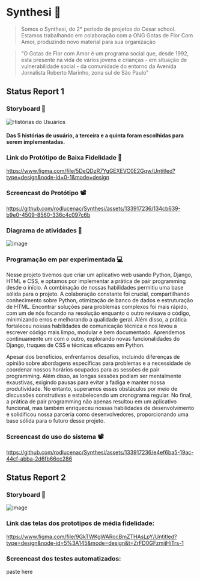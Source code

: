 # Synthesi 🌱

> Somos o Synthesi, do 2° período de projetos do Cesar school. Estamos trabalhando em colaboração com a ONG Gotas de Flor Com Amor, produzindo novo material para sua organização 

> "O Gotas de Flor com Amor é um programa social que, desde 1992, esta presente na vida de vários jovens e crianças - em situação de vulnerabilidade social - da comunidade do entorno da Avenida Jornalista Roberto Marinho, zona sul de São Paulo"

## Status Report 1

### Storyboard 📝

![Histórias do Usuários](https://github.com/rodlucenac/Synthesi/assets/133917236/e021da31-16a6-4bc5-8eac-8aff47821def)

#### Das 5 histórias de usuário, a terceira e a quinta foram escolhidas para serem implementadas.

### Link do Protótipo de Baixa Fidelidade 🔗

https://www.figma.com/file/5DeQDzR7YgGEXEVC0E2Gqw/Untitled?type=design&node-id=0-1&mode=design

### Screencast do Protótipo 📽️



https://github.com/rodlucenac/Synthesi/assets/133917236/134cb639-b9e0-4509-8560-336c4c097c6b



### Diagrama de atividades 🔀

![image](https://github.com/rodlucenac/Synthesi/assets/133917236/7465ecbe-ee7a-4909-9154-c15887705553)

### Programação em par experimentada 💻

Nesse projeto tivemos que criar um aplicativo web usando Python, Django, HTML e CSS, e optamos por implementar a prática de pair programming desde o início. A combinação de nossas habilidades permitiu uma base sólida para o projeto. A colaboração constante foi crucial, compartilhando conhecimento sobre Python, otimização de banco de dados e estruturação de HTML. Encontrar soluções para problemas complexos foi mais rápido, com um de nós focando na resolução enquanto o outro revisava o código, minimizando erros e melhorando a qualidade geral. Além disso, a prática fortaleceu nossas habilidades de comunicação técnica e nos levou a escrever código mais limpo, modular e bem documentado. Aprendemos continuamente um com o outro, explorando novas funcionalidades do Django, truques de CSS e técnicas eficazes em Python.

Apesar dos benefícios, enfrentamos desafios, incluindo diferenças de opinião sobre abordagens específicas para problemas e a necessidade de coordenar nossos horários ocupados para as sessões de pair programming. Além disso, as longas sessões podiam ser mentalmente exaustivas, exigindo pausas para evitar a fadiga e manter nossa produtividade. No entanto, superamos esses obstáculos por meio de discussões construtivas e estabelecendo um cronograma regular. No final, a prática de pair programming não apenas resultou em um aplicativo funcional, mas também enriqueceu nossas habilidades de desenvolvimento e solidificou nossa parceria como desenvolvedores, proporcionando uma base sólida para o futuro desse projeto.

### Screencast do uso do sistema 📽️



https://github.com/rodlucenac/Synthesi/assets/133917236/e4ef6ba5-19ac-44cf-abba-2d6fb66cc286


## Status Report 2 

### Storyboard 📝

![image](https://github.com/rodlucenac/Synthesi/assets/133917236/c4da3c8b-f9cb-49d6-9bda-5fd6ae4057da)

### Link das telas dos prototipos de média fidelidade: 

https://www.figma.com/file/9GkTWKgWARocBmZTHAsLpY/Untitled?type=design&node-id=5%3A145&mode=design&t=ZrFD0GFzmijHiTrs-1

### Screencast dos testes automatizados:

paste here
